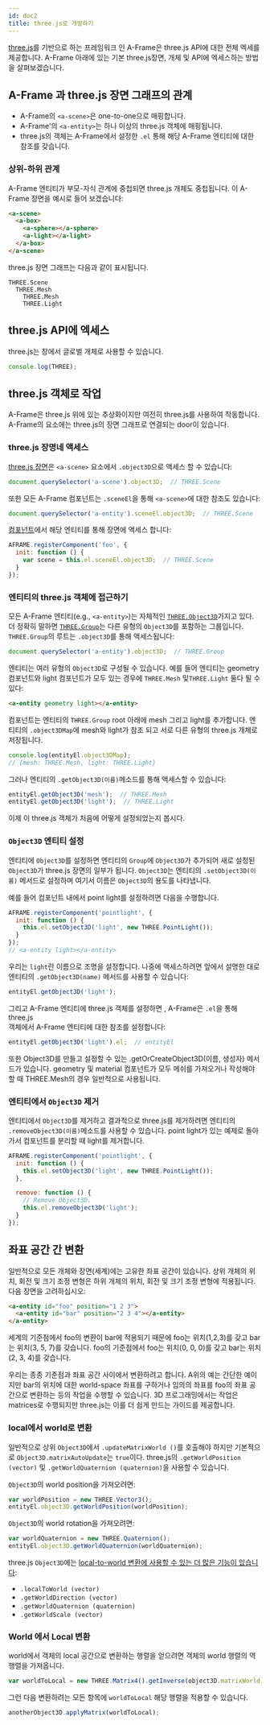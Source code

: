 ```yaml
---
id: doc2
title: three.js로 개발하기
---
```


[three.js]: http://threejs.org

[three.js]를 기반으로 하는 프레임워크 인 A-Frame은 three.js API에 대한 전체 엑세를
제공합니다. A-Frame 아래에 있는 기본 three.js장면, 개체 및 API에 엑세스하는 방법을 살펴보겠습니다.
<!-- toc -->

## A-Frame 과 three.js 장면 그래프의 관계

- A-Frame의 `<a-scene>`은 one-to-one으로 매핑합니다.
- A-Frame'의 `<a-entity>`는 하나 이상의 three.js 객체에 매핑됩니다.
- three.js의 객체는 A-Frame에서 설정한 `.el` 통해 해당 A-Frame 엔티티에 대한 참조를 갖습니다.


### 상위-하위 관계 

A-Frame 엔티티가 부모-자식 관계에 중첩되면 three.js 개체도 중첩됩니다. 이 A-Frame 장면을 예시로 들어 보겠습니다:

```html
<a-scene>
  <a-box>
    <a-sphere></a-sphere>
    <a-light></a-light>
  </a-box>
</a-scene>
```

three.js 장면 그래프는 다음과 같이 표시됩니다.

```
THREE.Scene
  THREE.Mesh
    THREE.Mesh
    THREE.Light
```

## three.js API에 엑세스

three.js는 창에서 글로벌 개체로 사용할 수 있습니다.

```js
console.log(THREE);
```

## three.js 객체로 작업

A-Frame은 three.js 위에 있는 추상화이지만 여전히 three.js를 사용하여 작동합니다. 
A-Frame의 요소에는 three.js의 장면 그래프로 연결되는 door이  있습니다.

### three.js 장명네 액세스

[scene]: https://threejs.org/docs/#api/scenes/Scene

[three.js 장면][scene]은 `<a-scene>` 요소에서 `.object3D`으로 액세스 할 수 있습니다:

```js
document.querySelector('a-scene').object3D;  // THREE.Scene
```

또한 모든 A-Frame 컴포넌트는 `.sceneEl`을 통해 `<a-scene>`에
대한 참조도 있습니다:
```js
document.querySelector('a-entity').sceneEl.object3D;  // THREE.Scene
```

[component]: ../core/component.md

[컴포넌트][component]에서 해당 엔티티를 통해 장면에 액세스 합니다:

```js
AFRAME.registerComponent('foo', {
  init: function () {
    var scene = this.el.sceneEl.object3D;  // THREE.Scene
  }
});
```

### 엔티티의 three.js 객체에 접근하기

[group]: https://threejs.org/docs/#api/objects/Group
[object3d]: https://threejs.org/docs/#api/core/Object3D

모든 A-Frame 엔티티(e.g., `<a-entity>`)는 자체적인
[`THREE.Object3D`][object3d]가지고 있다. 
더 정확히 말하면 [`THREE.Group`][group]는 다른 유형의 `Object3D`를 포함하는 그룹입니다. 
`THREE.Group`의 루트는 `.object3D`를 통해 액세스됩니다:

```js
document.querySelector('a-entity').object3D;  // THREE.Group
```

[entity]: ../core/entity.md

엔티티는 여러 유형의 `Object3D`로 구성될 수 있습니다. 
예를 들어 엔티티는 geometry 컴포넌트와 light 컴포넌트가 모두 있는 경우에 `THREE.Mesh` 및`THREE.Light` 둘다 될 수 있다:

```html
<a-entity geometry light></a-entity>
```

컴포넌트는 엔티티의 `THREE.Group` root 아래에 mesh 그리고 light를 추가합니다.
엔티티의 `.object3DMap`에  mesh와 light가 참조 되고 서로 다른 유형의 three.js 개체로 저장됩니다.

```js
console.log(entityEl.object3DMap);
// {mesh: THREE.Mesh, light: THREE.Light}
```

그러나 엔티티의 `.getObject3D(이름)`메소드를 통해 액세스할 수 있습니다:

```js
entityEl.getObject3D('mesh');  // THREE.Mesh
entityEl.getObject3D('light');  // THREE.Light
```

이제 이 three.js 객체가 처음에 어떻게 설정되었는지 봅시다.

### `Object3D` 엔티티 설정

엔티티에 `Object3D`를 설정하면 엔티티의 `Group`에 `Object3D`가 추가되어 새로 설정된 `Object3D`가 three.js 장면의 일부가 됩니다.
`Object3D`는 엔티티의 `.setObject3D(이름)` 메서드로 설정하며
여기서 이름은 `Object3D`의 용도를 나타냅니다.

예를 들어 컴포넌트 내에서 point light를 설정하려면 다음을 수행합니다.

```js
AFRAME.registerComponent('pointlight', {
  init: function () {
    this.el.setObject3D('light', new THREE.PointLight());
  }
});
// <a-entity light></a-entity>
```

우리는 `light`란 이름으로 조명을 설정합니다.
나중에 액세스하려면 앞에서 설명한 대로 엔티티의 
`.getObject3D(name)` 메서드를 사용할 수 있습니다:

```js
entityEl.getObject3D('light');
```

그리고 A-Frame 엔티티에 three.js 객체를 설정하면 , A-Frame은 `.el`을 통해 three.js  
객체에서 A-Frame 엔티티에 대한 참조를 설정합니다:

```js
entityEl.getObject3D('light').el;  // entityEl
```

또한 Object3D를 만들고 설정할 수 있는 .getOrCreateObject3D(이름, 생성자) 메서드가 있습니다. 
geometry 및 material 컴포넌트가 모두 메쉬를 가져오거나 작성해야 할 때 THREE.Mesh의 경우 일반적으로 사용됩니다.

### 엔티티에서 `Object3D` 제거 

엔티티에서 `Object3D`를 제거하고 결과적으로 three.js를 제거하려면 엔티티의 
`.removeObject3D(이름)`메소드를 사용할 수 있습니다. 
point light가 있는 예제로 돌아가서 컴포넌트를 분리할 때 light를 제거합니다.

```js
AFRAME.registerComponent('pointlight', {
  init: function () {
    this.el.setObject3D('light', new THREE.PointLight());
  },

  remove: function () {
    // Remove Object3D.
    this.el.removeObject3D('light');
  }
});
```

## 좌표 공간 간 변환

일반적으로 모든 개체와 장면(세계)에는 고유한 좌표 공간이 있습니다. 
상위 개체의 위치, 회전 및 크기 조정 변형은 하위 개체의 위치, 회전 및 크기 조정 변형에 적용됩니다. 
다음 장면을 고려하십시오:

```html
<a-entity id="foo" position="1 2 3">
  <a-entity id="bar" position="2 3 4"></a-entity>
</a-entity>
```

세계의 기준점에서 foo의 변환이 bar에 적용되기 때문에 foo는 위치(1,2,3)를 갖고 bar는 위치(3, 5, 7)를 갖습니다. 
foo의 기준점에서 foo는 위치(0, 0, 0)를 갖고 bar는 위치(2, 3, 4)를 갖습니다.

우리는 종종 기준점과 좌표 공간 사이에서 변환하려고 합니다. A위의 예는 간단한 예이지만 
bar의 위치에 대한 world-space 좌표를 구하거나 임의의 좌표를 foo의 좌표 공간으로 변환하는 
등의 작업을 수행할 수 있습니다. 3D 프로그래밍에서는  작업은 matrices로 수행되지만 three.js는 이를 더 쉽게 만드는 가이드를 제공합니다.

### local에서 world로 변환

일반적으로 상위 `Object3D`에서 `.updateMatrixWorld ()`를 호출해야 하지만 기본적으로 `Object3D.matrixAutoUpdate`는 `true`이다. 
three.js의 `.getWorldPosition (vector)` 및 `.getWorldQuaternion (quaternion)`을 사용할 수 있습니다.

`Object3D`의 world position을 가져오려면:

```js
var worldPosition = new THREE.Vector3();
entityEl.object3D.getWorldPosition(worldPosition);
```

`Object3D`의 world rotation을 가져오려면:

```js
var worldQuaternion = new THREE.Quaternion();
entityEl.object3D.getWorldQuaternion(worldQuaternion);
```

three.js `Object3D`에는 [local-to-world 변환에 사용할 수 있는 더 많은 기능이 있습니다][object3d]:

- `.localToWorld (vector)`
- `.getWorldDirection (vector)`
- `.getWorldQuaternion (quaternion)`
- `.getWorldScale (vector)`

### World 에서 Local 변환

world에서 객체의 local 공간으로 변환하는 행렬을 얻으려면 객체의 world 행렬의 역행렬을 가져옵니다.

```js
var worldToLocal = new THREE.Matrix4().getInverse(object3D.matrixWorld)
```

그런 다음 변환하려는 모든 항목에 `worldToLocal` 해당 행렬을 적용할 수 있습니다.

```js
anotherObject3D.applyMatrix(worldToLocal);
```